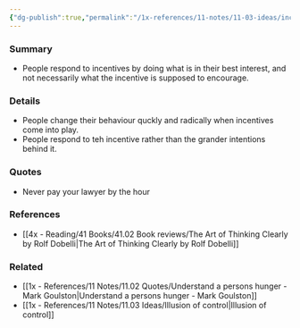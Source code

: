 ```yaml
---
{"dg-publish":true,"permalink":"/1x-references/11-notes/11-03-ideas/incentive-super-response-tendency/","title":"Incentive super response"}
---
```



### Summary
- People respond to incentives by doing what is in their best interest, and not necessarily what the incentive is supposed to encourage.

### Details
- People change their behaviour quckly and radically when incentives come into play.
- People respond to teh incentive rather than the grander intentions behind it.

### Quotes
- Never pay your lawyer by the hour

### References
- [[4x - Reading/41 Books/41.02 Book reviews/The Art of Thinking Clearly by Rolf Dobelli\|The Art of Thinking Clearly by Rolf Dobelli]]

### Related
- [[1x - References/11 Notes/11.02 Quotes/Understand a persons hunger - Mark Goulston\|Understand a persons hunger - Mark Goulston]]
- [[1x - References/11 Notes/11.03 Ideas/Illusion of control\|Illusion of control]]